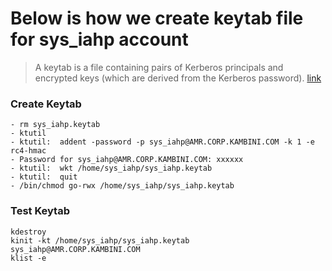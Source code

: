 # Below is how we create keytab file for sys_iahp account 
> A keytab is a file containing pairs of Kerberos principals and encrypted keys (which are derived from the Kerberos password). [link](https://kb.iu.edu/d/aumh) 

### Create Keytab
    - rm sys_iahp.keytab
    - ktutil
    - ktutil:  addent -password -p sys_iahp@AMR.CORP.KAMBINI.COM -k 1 -e rc4-hmac
    - Password for sys_iahp@AMR.CORP.KAMBINI.COM: xxxxxx 
    - ktutil:  wkt /home/sys_iahp/sys_iahp.keytab
    - ktutil:  quit
    - /bin/chmod go-rwx /home/sys_iahp/sys_iahp.keytab

### Test Keytab
	kdestroy 
	kinit -kt /home/sys_iahp/sys_iahp.keytab  sys_iahp@AMR.CORP.KAMBINI.COM
	klist -e